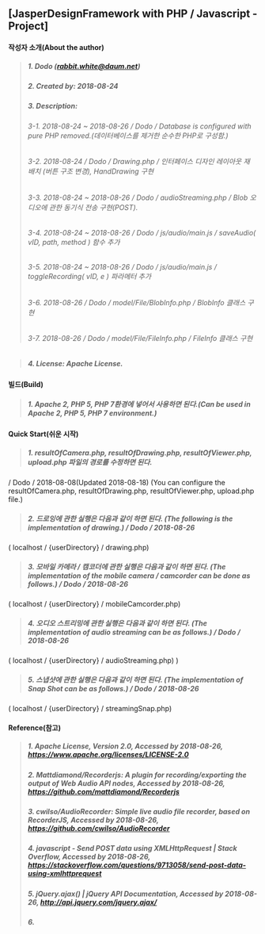 ## [JasperDesignFramework with PHP / Javascript - Project]

#### 작성자 소개(About the author)
> ##### 1. Dodo (rabbit.white@daum.net)
> ##### 2. Created by: 2018-08-24
> ##### 3. Description: 
> ###### 3-1. 2018-08-24 ~ 2018-08-26 / Dodo / Database is configured with pure PHP removed.(데이터베이스를 제거한 순수한 PHP로 구성함.)
> ###### 3-2. 2018-08-24 / Dodo / Drawing.php / 인터페이스 디자인 레이아웃 재 배치 (버튼 구조 변경), HandDrawing 구현
> ###### 3-3. 2018-08-24 ~ 2018-08-26 / Dodo / audioStreaming.php / Blob 오디오에 관한 동기식 전송 구현(POST).
> ###### 3-4. 2018-08-24 ~ 2018-08-26 / Dodo / js/audio/main.js / saveAudio( vID, path, method ) 함수 추가
> ###### 3-5. 2018-08-24 ~ 2018-08-26 / Dodo / js/audio/main.js / toggleRecording( vID, e ) 파라메터 추가
> ###### 3-6. 2018-08-26 / Dodo / model/File/BlobInfo.php / BlobInfo 클래스 구현
> ###### 3-7. 2018-08-26 / Dodo / model/File/FileInfo.php / FileInfo 클래스 구현

> ##### 4. License: Apache License.

#### 빌드(Build)
> ##### 1. Apache 2, PHP 5, PHP 7환경에 넣어서 사용하면 된다.(Can be used in Apache 2, PHP 5, PHP 7 environment.)

#### Quick Start(쉬운 시작)
> ##### 1. resultOfCamera.php, resultOfDrawing.php, resultOfViewer.php, upload.php 파일의 경로를 수정하면 된다.
/ Dodo / 2018-08-08(Updated 2018-08-18) 
(You can configure the resultOfCamera.php, resultOfDrawing.php, resultOfViewer.php, upload.php file.)
> ##### 2. 드로잉에 관한 실행은 다음과 같이 하면 된다. (The following is the implementation of drawing.) / Dodo / 2018-08-26
( localhost / {userDirectory} / drawing.php)
> ##### 3. 모바일 카메라 / 캠코더에 관한 실행은 다음과 같이 하면 된다. (The implementation of the mobile camera / camcorder can be done as follows.) / Dodo / 2018-08-26
( localhost / {userDirectory} / mobileCamcorder.php)
> ##### 4. 오디오 스트리밍에 관한 실행은 다음과 같이 하면 된다. (The implementation of audio streaming can be as follows.) / Dodo / 2018-08-26
( localhost / {userDirectory} / audioStreaming.php)
)
> ##### 5. 스냅샷에 관한 실행은 다음과 같이 하면 된다. (The implementation of Snap Shot can be as follows.) / Dodo / 2018-08-26
( localhost / {userDirectory} / streamingSnap.php)


#### Reference(참고)
> ##### 1. Apache License, Version 2.0, Accessed by 2018-08-26, https://www.apache.org/licenses/LICENSE-2.0
> ##### 2. Mattdiamond/Recorderjs: A plugin for recording/exporting the output of Web Audio API nodes, Accessed by 2018-08-26, https://github.com/mattdiamond/Recorderjs
> ##### 3. cwilso/AudioRecorder: Simple live audio file recorder, based on RecorderJS, Accessed by 2018-08-26, https://github.com/cwilso/AudioRecorder
> ##### 4. javascript - Send POST data using XMLHttpRequest | Stack Overflow, Accessed by 2018-08-26, https://stackoverflow.com/questions/9713058/send-post-data-using-xmlhttprequest
> ##### 5. jQuery.ajax() | jQuery API Documentation, Accessed by 2018-08-26, http://api.jquery.com/jquery.ajax/
> ##### 6. 
